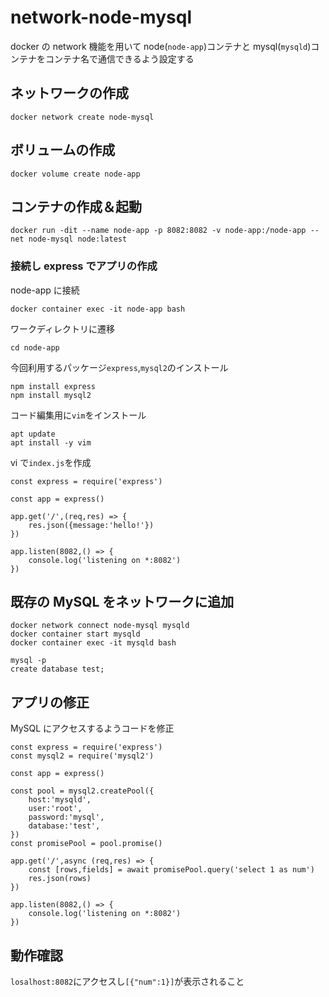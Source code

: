 # network-node-mysql

<!-- TODO mysqlを既存のものから新規で作成して資料に記述する -->

docker の network 機能を用いて node(`node-app`)コンテナと mysql(`mysqld`)コンテナをコンテナ名で通信できるよう設定する

## ネットワークの作成

```
docker network create node-mysql
```

## ボリュームの作成

```
docker volume create node-app
```

## コンテナの作成＆起動

```
docker run -dit --name node-app -p 8082:8082 -v node-app:/node-app --net node-mysql node:latest
```

### 接続し express でアプリの作成

node-app に接続

```
docker container exec -it node-app bash
```

ワークディレクトリに遷移

```
cd node-app
```

今回利用するパッケージ`express`,`mysql2`のインストール

```
npm install express
npm install mysql2
```

コード編集用に`vim`をインストール

```
apt update
apt install -y vim
```

vi で`index.js`を作成

```
const express = require('express')

const app = express()

app.get('/',(req,res) => {
	res.json({message:'hello!'})
})

app.listen(8082,() => {
	console.log('listening on *:8082')
})
```

## 既存の MySQL をネットワークに追加

```
docker network connect node-mysql mysqld
docker container start mysqld
docker container exec -it mysqld bash

mysql -p
create database test;
```

## アプリの修正

MySQL にアクセスするようコードを修正

```
const express = require('express')
const mysql2 = require('mysql2')

const app = express()

const pool = mysql2.createPool({
	host:'mysqld',
	user:'root',
	password:'mysql',
	database:'test',
})
const promisePool = pool.promise()

app.get('/',async (req,res) => {
	const [rows,fields] = await promisePool.query('select 1 as num')
	res.json(rows)
})

app.listen(8082,() => {
	console.log('listening on *:8082')
})
```

## 動作確認

`losalhost:8082`にアクセスし`[{"num":1}]`が表示されること
